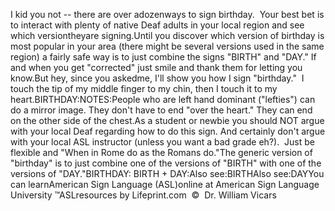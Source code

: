 I kid you not -- there are over adozenways to sign birthday.  
			Your best bet is to interact with plenty of native Deaf adults in 
			your local region and see which versiontheyare signing.Until you discover which version of birthday is most popular in your 
			area (there might be several versions used in the same region) a 
			fairly safe way is to just combine the signs "BIRTH" and "DAY." 
			If and when you get "corrected" just smile and thank them for 
			letting you know.But hey, since you askedme, I'll show you how I sign "birthday."  
	I touch the tip of my middle finger to my chin, then I touch it to
  my heart.BIRTHDAY:NOTES:People who are left hand dominant ("lefties") can do a mirror image. 
			They don't have to end "over the heart." They can end on the other 
			side of the chest.As a student or newbie you should NOT argue with your local Deaf 
			regarding how to do this sign. And certainly don't argue with your 
			local ASL instructor (unless you want a bad grade eh?).  Just 
			be flexible and "When in Rome do as the Romans do."The generic version of "birthday" is to just combine one of the 
			versions of "BIRTH" with one of the versions of "DAY."BIRTHDAY: BIRTH + DAY:Also see:BIRTHAlso see:DAYYou can learnAmerican Sign Language (ASL)online at American Sign Language University ™ASLresources by Lifeprint.com  ©  Dr. William Vicars